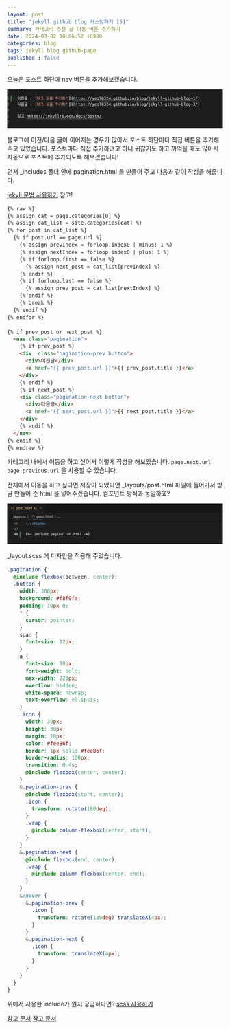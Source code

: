 ```yaml
---
layout: post
title: "jekyll github blog 커스텀하기 [5]"
summary: 카테고리 추천 글 이동 버튼 추가하기
date: 2024-03-02 10:06:52 +0900
categories: blog
tags: jekyll blog github-page
published : false
---
```


오늘은 포스트 하단에 nav 버튼을 추가해보겠습니다.

![](/assets/images/2024-03-04-github-blog-custom-3/01.png)

블로그에 이전/다음 글이 이어지는 경우가 많아서 포스트 하단마다 직접 버튼을 추가해 주고 있었습니다. 포스트마다 직접 추가하려고 하니 귀찮기도 하고 까먹을 때도 많아서 자동으로 포스트에 추가되도록 해보겠습니다!

먼저 _includes 폴더 안에 pagination.html 을 만들어 주고 다음과 같이 작성을 해줍니다.

[jekyll 문법 사용하기](https://yeol0324.github.io/blog/jekyll-use/) 참고!

```html
{% raw %}
{% assign cat = page.categories[0] %}
{% assign cat_list = site.categories[cat] %}
{% for post in cat_list %}
  {% if post.url == page.url %}
  	{% assign prevIndex = forloop.index0 | minus: 1 %}
  	{% assign nextIndex = forloop.index0 | plus: 1 %}
  	{% if forloop.first == false %}
  	  {% assign next_post = cat_list[prevIndex] %}
  	{% endif %}
  	{% if forloop.last == false %}
  	  {% assign prev_post = cat_list[nextIndex] %}
  	{% endif %}
  	{% break %}
  {% endif %}
{% endfor %}

{% if prev_post or next_post %}
  <nav class="pagination">
    {% if prev_post %}
    <div  class="pagination-prev button">
      <div>이전글</div>
      <a href="{{ prev_post.url }}">{{ prev_post.title }}</a>
    </div>
    {% endif %}
    {% if next_post %}
    <div class="pagination-next button">
      <div>다음글</div>
      <a href="{{ next_post.url }}">{{ next_post.title }}</a>
    </div>
    {% endif %}
  </nav>
{% endif %}
{% endraw %}
```
카테고리 내에서 이동을 하고 싶어서 이렇게 작성을 해보았습니다. <code>page.next.url</code> <code>page.previous.url</code> 을 사용할 수 있습니다.

전체에서 이동을 하고 싶다면 
저장이 되었다면 _layouts/post.html 파일에 들어가서 방금 만들어 준 html 을 넣어주겠습니다.
컴포넌트 방식과 동일하죠?

![](/assets/images/2024-03-04-github-blog-custom-3/02.png)

_layout.scss 에 디자인을 적용해 주었습니다.

``` scss
.pagination {
  @include flexbox(between, center);
  .button {
    width: 300px;
    background: #f8f9fa;
    padding: 10px 0;
    * {
      cursor: pointer;
    }
    span {
      font-size: 12px;
    }
    a {
      font-size: 18px;
      font-weight: bold;
      max-width: 220px;
      overflow: hidden;
      white-space: nowrap;
      text-overflow: ellipsis;
    }
    .icon {
      width: 30px;
      height: 30px;
      margin: 10px;
      color: #fee86f;
      border: 1px solid #fee86f;
      border-radius: 100px;
      transition: 0.4s;
      @include flexbox(center, center);
    }
    &.pagination-prev {
      @include flexbox(start, center);
      .icon {
        transform: rotate(180deg);
      }
      .wrap {
        @include column-flexbox(center, start);
      }
    }
    &.pagination-next {
      @include flexbox(end, center);
      .wrap {
        @include column-flexbox(center, end);
      }
    }
    &:hover {
      &.pagination-prev {
        .icon {
          transform: rotate(180deg) translateX(4px);
        }
      }
      &.pagination-next {
        .icon {
          transform: translateX(4px);
        }
      }
    }
  }
}

```
위에서 사용한 include가 뭔지 궁금하다면? [scss 사용하기]({{base_path}}/blog/scss-use/)

[참고 문서](https://talk.jekyllrb.com/t/how-to-link-to-next-and-previous-posts-for-same-blog-category/629)
[참고 문서](https://jekyllrb.com/docs/variables/)